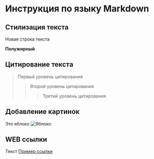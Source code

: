 # Инструкция по языку Markdown

## Стилизация текста

Новая строка текста

**Полужирный**

## Цитирование текста

> Первый уровень цитирования
>> Второй уровень цитирования
>>> Третий уровень цитирования

## Добавление картинок
Это яблоко
![Яблоко](apple.jpg)

## WEB ссылки

Текст [Пример ссылки](http://example.com "Всплывающая подсказка")